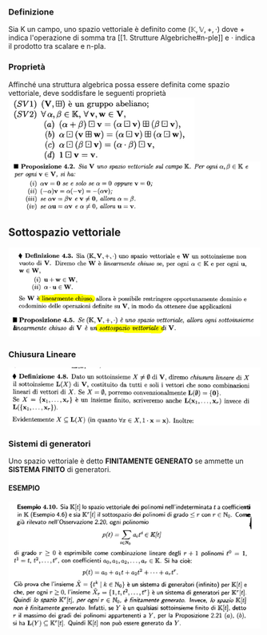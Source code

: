 ### Definizione
Sia K un campo, uno spazio vettoriale è definito come $(\mathbb K,\mathbb V, +, \cdot)$
dove + indica l'operazione di somma tra [[1. Strutture Algebriche#n-ple]] e $\cdot$ indica il prodotto tra scalare e n-pla.

### Proprietà
Affinché una struttura algebrica possa essere definita come spazio vettoriale, deve soddisfare le seguenti proprietà
![placeholder](./imgs/Pasted_image_20231010151106.png)
![placeholder](./imgs/Pasted_image_20231010151205.png)

## Sottospazio vettoriale
![placeholder](./imgs/Pasted_image_20231010151303.png)
![placeholder](./imgs/Pasted_image_20231010151321.png)

### Chiusura Lineare
![placeholder](./imgs/Pasted_image_20231010151503.png)

### Sistemi di generatori
Uno spazio vettoriale è detto **FINITAMENTE GENERATO** se ammette un **SISTEMA FINITO** di generatori.
#### ESEMPIO
![placeholder](./imgs/Pasted_image_20231010151802.png)